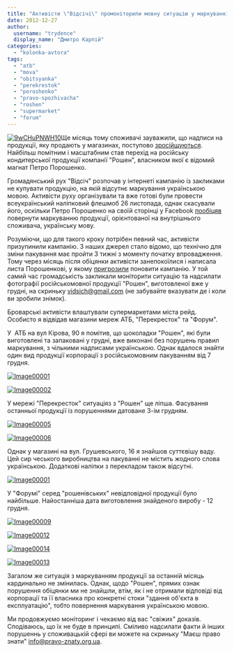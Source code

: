 ```yaml
---
title: "Активісти \"Відсічі\" промоніторили мовну ситуацію у маркуванні товарів броварських супермаркетів"
date: 2012-12-27
author: 
  username: "trydence"
  display_name: "Дмитро Карпій"
categories: 
  - "kolonka-avtora"
tags: 
  - "atb"
  - "mova"
  - "obitsyanka"
  - "perekrestok"
  - "poroshenko"
  - "pravo-spozhivacha"
  - "roshen"
  - "supermarket"
  - "forum"
---
```


[![](https://mpz.brovary.org/wp-content/uploads/2012/12/9wCHuPNWH10.jpg "9wCHuPNWH10")](https://mpz.brovary.org/wp-content/uploads/2012/12/9wCHuPNWH10.jpg)Ще місяць тому споживачі зауважили, що надписи на продукції, яку продають у магазинах, поступово [зросійщуються](https://mpz.brovary.org/chomu-rusifikuyutsya-tovari-u-supermarketah/). Найбільш помітним і масштабним став перехід на російську кондитерської продукції компанії "Рошен", власником якої є відомий магнат Петро Порошенко.

Громадянський рух "Відсіч" розпочав у інтернеті кампанію із закликами не купувати продукцію, на якій відсутнє маркування українською мовою. Активісти руху організували та вже готові були провести всеукраїнський наліпковий флешмоб 26 листопада, однак скасували його, оскільки Петро Порошенко на своїй сторінці у Facebook [пообіцяв](https://www.facebook.com/petroporoshenko/posts/384613528288052) повернути маркуванню продукції, орієнтованої на внутрішнього споживача, українську мову.

Розуміючи, що для такого кроку потрібен певний час, активісти призупинили кампанію. З наших джерел стало відомо, що технічно для зміни пакування має пройти 3 тижні з моменту початку впровадження. Тому через місяць після обіцянки активісти занепокоїлися і написала листа Порошенкові, у якому [пригрозили](http://maidanua.org/2012/12/vidsich-pohrozhuje-ponovyty-kampaniyu-proty-korporatsiji-roshen-cherez-nevykonannya-obitsyanky-poroshenka/) поновити кампанію. У той самий час громадськість закликали моніторити ситуацію та надсилати фотографії російськомовної продукції "Рошен", виготовленої вже у грудні, на скриньку [vidsich@gmail.com](mailto:vidsich@gmail.com) (не забувайте вказувати де і коли ви зробили знімок).

Броварські активісти влаштували супермаркетами міста рейд. Особисто я відвідав магазини мереж АТБ, "Перекресток" та "Форум".

У  АТБ на вул Кірова, 90 я помітив, що шоколадки "Рошен", які були виготовлені та запаковані у грудні, вже виконані без порушень правил маркування, з чільними надписами українською. Однак вдалося знайти один вид продукції корпорації з російськомовним пакуванням від 7 грудня.

[![](https://mpz.brovary.org/wp-content/uploads/2012/12/Image000012.jpg "Image00001")](https://mpz.brovary.org/wp-content/uploads/2012/12/Image000012.jpg)

[![](https://mpz.brovary.org/wp-content/uploads/2012/12/Image000021.jpg "Image00002")](https://mpz.brovary.org/wp-content/uploads/2012/12/Image000021.jpg)

У мережі "Перекресток" ситуаціяз з "Рошен" ще ліпша. Фасування останньої продукції із порушеннями датоване 3-ім грудням.

[![](https://mpz.brovary.org/wp-content/uploads/2012/12/Image000051.jpg "Image00005")](https://mpz.brovary.org/wp-content/uploads/2012/12/Image000051.jpg)

[![](https://mpz.brovary.org/wp-content/uploads/2012/12/Image000061.jpg "Image00006")](https://mpz.brovary.org/wp-content/uploads/2012/12/Image000061.jpg)

Однак у магазині на вул. Грушевського, 16 я знайшов суттєвішу ваду. Цей сир чеського виробництва на пакуванні не містить жодного слова українською. Додаткові наліпки з перекладом також відсутні.

[![](https://mpz.brovary.org/wp-content/uploads/2012/12/Image000013.jpg "Image00001")](https://mpz.brovary.org/wp-content/uploads/2012/12/Image000013.jpg)

У "Форумі" серед "рошенівських" невідповідної продукції було найбільше. Найостанніша дата виготовлення знайденого виробу - 12 грудня.

[![](https://mpz.brovary.org/wp-content/uploads/2012/12/Image00009.jpg "Image00009")](https://mpz.brovary.org/wp-content/uploads/2012/12/Image00009.jpg)

[![](https://mpz.brovary.org/wp-content/uploads/2012/12/Image00012.jpg "Image00012")](https://mpz.brovary.org/wp-content/uploads/2012/12/Image00012.jpg)

[![](https://mpz.brovary.org/wp-content/uploads/2012/12/Image00014.jpg "Image00014")](https://mpz.brovary.org/wp-content/uploads/2012/12/Image00014.jpg)

[![](https://mpz.brovary.org/wp-content/uploads/2012/12/Image00013.jpg "Image00013")](https://mpz.brovary.org/wp-content/uploads/2012/12/Image00013.jpg)

Загалом же ситуація з маркуванням продукції за останній місяць кардинально не змінилась. Однак, щодо "Рошен", прямих ознак порушення обіцянки ми не знайшли, втім, як і не отримали відповіді від корпорації та її власника про конкретні стоки "здання об'єкта в експлуатацію", тобто повернення маркування українською мовою.

Ми продовжуємо моніторинг і чекаємо від вас "свіжих" доказів. Сподіваюсь, що їх не буде в принципі. Сміливо надсилати факти й інших порушеннь у споживацькій сфері ви можете на скриньку "Маєш право знати" [info@pravo-znaty.org.ua](https://mpz.brovary.org/napadniki-na-lyudey-pid-chas-vizitu-azarova-zaslugovuyut-prinaymni-na-publichniy-osud-foto-video/info@pravo-znaty.org.ua).
